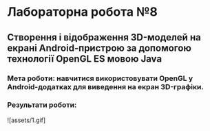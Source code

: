 # Лабораторна робота №8

## Створення і відображення 3D-моделей на екрані Android-пристрою за допомогою технології OpenGL ES мовою Java

### Мета роботи: навчитися використовувати OpenGL у Android-додатках для виведення на екран 3D-графіки.

### Результати роботи:

![assets/1.gif]